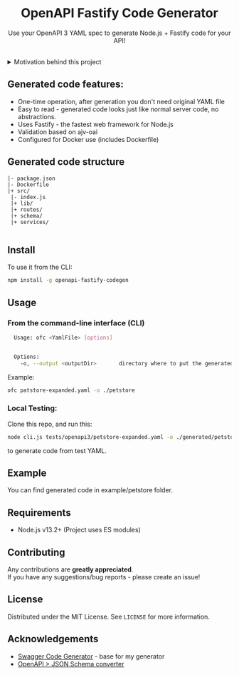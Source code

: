<h1 align="center">OpenAPI Fastify Code Generator</h1>
<p align="center">
    Use your OpenAPI 3 YAML spec to generate Node.js + Fastify code for your API!
</p>

<br>

<details>
<summary>Motivation behind this project</summary>
<p>
There are many good code generators on npm, however, I couldn't find one that really suits my needs.

Here's why:
* Generator should be written in JS/TS so I could contribute and/or change some logic if I need to
* Instead of being a tool that generates server "on-the-fly" (under the hood) from YAML every time you start it, I want "one-time" tool to generate server code
* Generated code structure should be readable & similar to ordinary server code, no abstractions and/or code specific to this generator
* Validation of requests/responses based on schema taken from OpenAPI spec
* Fastify support 
* Ready for Docker
* Not abandoned

So this project was born.
</p>
</details>


## Generated code features:

* One-time operation, after generation you don't need original YAML file 
* Easy to read - generated code looks just like normal server code, no abstractions.
* Uses Fastify - the fastest web framework for Node.js
* Validation based on ajv-oai
* Configured for Docker use (includes Dockerfile)

## Generated code structure

```
|- package.json  
|- Dockerfile            
|+ src/
 |- index.js    
 |+ lib/       
 |+ routes/
 |+ schema/
 |+ services/
  
```


## Install

To use it from the CLI:

```bash
npm install -g openapi-fastify-codegen
```

## Usage

### From the command-line interface (CLI)

```bash
  Usage: ofc <YamlFile> [options]


  Options:
    -o, --output <outputDir>       directory where to put the generated files
```

Example:

```bash
ofc patstore-expanded.yaml -o ./petstore 
```

### Local Testing:
Clone this repo, and run this:

```bash
node cli.js tests/openapi3/petstore-expanded.yaml -o ./generated/petstore
```

to generate code from test YAML.


## Example

You can find generated code in example/petstore folder.


## Requirements

* Node.js v13.2+   (Project uses ES modules)


## Contributing

Any contributions are **greatly appreciated**.<br>
If you have any suggestions/bug reports - please create an issue!


## License

Distributed under the MIT License. See `LICENSE` for more information.


## Acknowledgements
* [Swagger Code Generator](https://github.com/fmvilas/swagger-node-codegen)  - base for my generator
* [OpenAPI > JSON Schema converter](https://github.com/mikunn/openapi2schema)